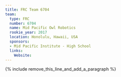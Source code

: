 ```yaml
---
title: FRC Team 6704
team:
  type: FRC
  number: 6704
  name: Mid Pacific Owl Robotics
  rookie_year: 2017
  location: Honolulu, Hawaii, USA
  sponsors:
  - Mid Pacific Institute - High School
  links:
    Website:
---
```


{% include remove_this_line_and_add_a_paragraph %}